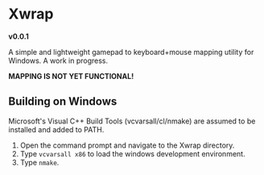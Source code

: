 # Xwrap
**v0.0.1**

A simple and lightweight gamepad to 
keyboard+mouse mapping utility for 
Windows. A work in progress.

**MAPPING IS NOT YET FUNCTIONAL!**

## Building on Windows
Microsoft's Visual C++ Build Tools 
(vcvarsall/cl/nmake) are assumed to be 
installed and added to PATH.
1) Open the command prompt and navigate 
   to the Xwrap directory.
2) Type `vcvarsall x86` to load the 
   windows development environment.
3) Type `nmake`.
